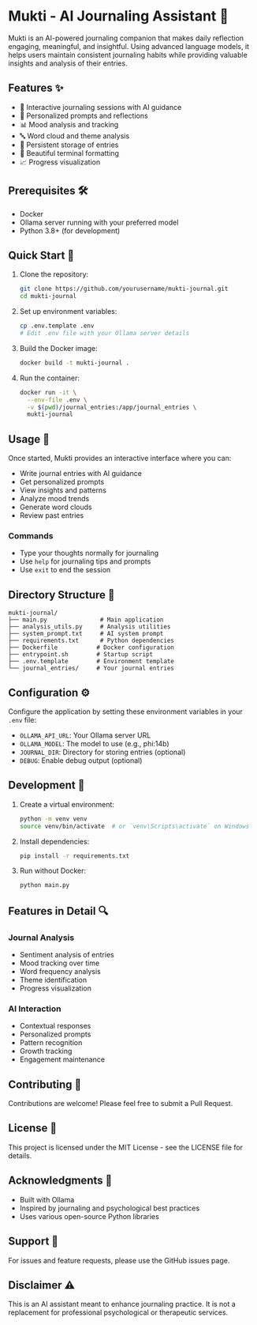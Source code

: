 # Mukti - AI Journaling Assistant 🌟

Mukti is an AI-powered journaling companion that makes daily reflection engaging, meaningful, and insightful. Using advanced language models, it helps users maintain consistent journaling habits while providing valuable insights and analysis of their entries.

## Features ✨

- 📝 Interactive journaling sessions with AI guidance
- 🎯 Personalized prompts and reflections
- 📊 Mood analysis and tracking
- 🔤 Word cloud and theme analysis
- 💾 Persistent storage of entries
- 🎨 Beautiful terminal formatting
- 📈 Progress visualization

## Prerequisites 🛠️

- Docker
- Ollama server running with your preferred model
- Python 3.8+ (for development)

## Quick Start 🚀

1. Clone the repository:
   ```bash
   git clone https://github.com/yourusername/mukti-journal.git
   cd mukti-journal
   ```

2. Set up environment variables:
   ```bash
   cp .env.template .env
   # Edit .env file with your Ollama server details
   ```

3. Build the Docker image:
   ```bash
   docker build -t mukti-journal .
   ```

4. Run the container:
   ```bash
   docker run -it \
     --env-file .env \
     -v $(pwd)/journal_entries:/app/journal_entries \
     mukti-journal
   ```

## Usage 📖

Once started, Mukti provides an interactive interface where you can:

- Write journal entries with AI guidance
- Get personalized prompts
- View insights and patterns
- Analyze mood trends
- Generate word clouds
- Review past entries

### Commands

- Type your thoughts normally for journaling
- Use `help` for journaling tips and prompts
- Use `exit` to end the session

## Directory Structure 📁

```
mukti-journal/
├── main.py               # Main application
├── analysis_utils.py     # Analysis utilities
├── system_prompt.txt     # AI system prompt
├── requirements.txt      # Python dependencies
├── Dockerfile           # Docker configuration
├── entrypoint.sh        # Startup script
├── .env.template        # Environment template
└── journal_entries/     # Your journal entries
```

## Configuration ⚙️

Configure the application by setting these environment variables in your `.env` file:

- `OLLAMA_API_URL`: Your Ollama server URL
- `OLLAMA_MODEL`: The model to use (e.g., phi:14b)
- `JOURNAL_DIR`: Directory for storing entries (optional)
- `DEBUG`: Enable debug output (optional)

## Development 🔧

1. Create a virtual environment:
   ```bash
   python -m venv venv
   source venv/bin/activate  # or `venv\Scripts\activate` on Windows
   ```

2. Install dependencies:
   ```bash
   pip install -r requirements.txt
   ```

3. Run without Docker:
   ```bash
   python main.py
   ```

## Features in Detail 🔍

### Journal Analysis
- Sentiment analysis of entries
- Mood tracking over time
- Word frequency analysis
- Theme identification
- Progress visualization

### AI Interaction
- Contextual responses
- Personalized prompts
- Pattern recognition
- Growth tracking
- Engagement maintenance

## Contributing 🤝

Contributions are welcome! Please feel free to submit a Pull Request.

## License 📄

This project is licensed under the MIT License - see the LICENSE file for details.

## Acknowledgments 🙏

- Built with Ollama
- Inspired by journaling and psychological best practices
- Uses various open-source Python libraries

## Support 💬

For issues and feature requests, please use the GitHub issues page.

## Disclaimer ⚠️

This is an AI assistant meant to enhance journaling practice. It is not a replacement for professional psychological or therapeutic services.